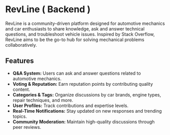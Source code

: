 # RevLine ( Backend )

RevLine is a community-driven platform designed for automotive mechanics and car enthusiasts to share knowledge, ask and answer technical questions, and troubleshoot vehicle issues. Inspired by Stack Overflow, RevLine aims to be the go-to hub for solving mechanical problems collaboratively.

## Features

- **Q&A System:** Users can ask and answer questions related to automotive mechanics.
- **Voting & Reputation:** Earn reputation points by contributing quality content.
- **Categories & Tags:** Organize discussions by car brands, engine types, repair techniques, and more.
- **User Profiles:** Track contributions and expertise levels.
- **Real-Time Notifications:** Stay updated on new responses and trending topics.
- **Community Moderation:** Maintain high-quality discussions through peer reviews.
